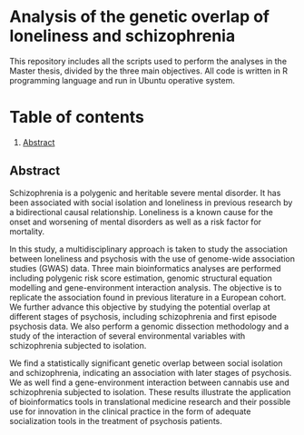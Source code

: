 # Analysis of the genetic overlap of loneliness and schizophrenia

This repository includes all the scripts used to perform the analyses in the Master thesis, divided by the three main objectives. All code is written in R programming language and run in Ubuntu operative system. 

# Table of contents
1. [Abstract](#abstract)

## Abstract <a name="abstract"></a>

Schizophrenia is a polygenic and heritable severe mental disorder. It has been associated with social isolation and loneliness in previous research by a bidirectional causal relationship. Loneliness is a known cause for the onset and worsening of mental disorders as well as a risk factor for mortality. 

In this study, a multidisciplinary approach is taken to study the association between loneliness and psychosis with the use of genome-wide association studies (GWAS) data. Three main bioinformatics analyses are performed including polygenic risk score estimation, genomic structural equation modelling and gene-environment interaction analysis. The objective is to replicate the association found in previous literature in a European cohort. We further advance this objective by studying the potential overlap at different stages of psychosis, including schizophrenia and first episode psychosis data. We also perform a genomic dissection methodology and a study of the interaction of several environmental variables with schizophrenia subjected to isolation. 

We find a statistically significant genetic overlap between social isolation and schizophrenia, indicating an association with later stages of psychosis. We as well find a gene-environment interaction between cannabis use and schizophrenia subjected to isolation. These results illustrate the application of bioinformatics tools in translational medicine research and their possible use for innovation in the clinical practice in the form of adequate socialization tools in the treatment of psychosis patients.

